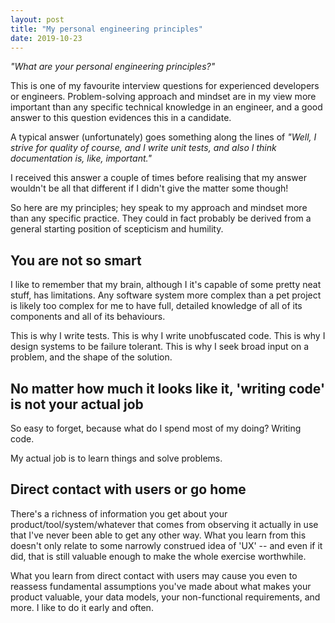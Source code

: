```yaml
---
layout: post
title: "My personal engineering principles"
date: 2019-10-23
---
```


_"What are your personal engineering principles?"_

This is one of my favourite interview questions for experienced developers or engineers. Problem-solving approach and mindset are in my view more important than any specific technical knowledge in an engineer, and a good answer to this question evidences this in a candidate.

A typical answer (unfortunately) goes something along the lines of _"Well, I strive for quality of course, and I write unit tests, and also I think documentation is, like, important."_

I received this answer a couple of times before realising that my answer wouldn't be all that different if I didn't give the matter some though! 

So here are my principles; hey speak to my approach and mindset more than any specific practice. They could in fact probably be derived from a general starting position of scepticism and humility.

## You are not so smart
I like to remember that my brain, although I it's capable of some pretty neat stuff, has limitations. Any software system more complex than a pet project is likely too complex for me to have full, detailed knowledge of all of its components and all of its behaviours.

This is why I write tests. This is why I write unobfuscated code. This is why I design systems to be failure tolerant. This is why I seek broad input on a problem, and the shape of the solution.

## No matter how much it looks like it, 'writing code' is not your actual job
So easy to forget, because what do I spend most of my doing? Writing code.

My actual job is to learn things and solve problems.

## Direct contact with users or go home
There's a richness of information you get about your product/tool/system/whatever that comes from observing it actually in use that I've never been able to get any other way. What you learn from this doesn't only relate to some narrowly construed idea of 'UX' -- and even if it did, that is still valuable enough to make the whole exercise worthwhile.

What you learn from direct contact with users may cause you even to reassess fundamental assumptions you've made about what makes your product valuable, your data models, your non-functional requirements, and more. I like to do it early and often. 